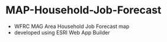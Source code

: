 # MAP-Household-Job-Forecast
- WFRC MAG Area Household Job Forecast map
- developed using ESRI Web App Builder

